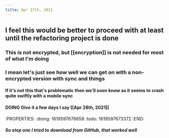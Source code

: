 ```yaml
---
title: Apr 27th, 2021
---
```


## I feel this would be better to proceed with at least until the refactoring project is done
### This is not encrypted, but [[encryption]] is not needed for most of what I'm doing
### I mean let's just see how well we can get on with a non-encrypted version with sync and things
#### If it's not this that's problematic then we'll soon know as it seems to crash quite swiftly with a mobile sync
#### DOING Give it a few days I say [[Apr 28th, 2021]]
:PROPERTIES:
:doing: 1619597676658
:todo: 1619597673372
:END:
##### So step one I tried to download from GitHub, that worked well
